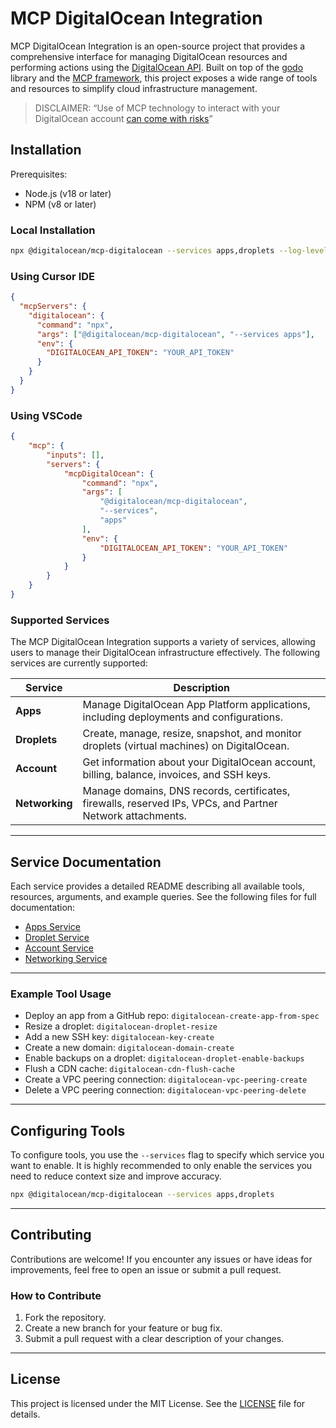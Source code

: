 # MCP DigitalOcean Integration

MCP DigitalOcean Integration is an open-source project that provides a comprehensive interface for managing DigitalOcean resources and performing actions using the [DigitalOcean API](https://docs.digitalocean.com/reference/api/). Built on top of the [godo](https://github.com/digitalocean/godo) library and the [MCP framework](https://github.com/mark3labs/mcp-go), this project exposes a wide range of tools and resources to simplify cloud infrastructure management.

> DISCLAIMER: “Use of MCP technology to interact with your DigitalOcean account [can come with risks](https://www.wiz.io/blog/mcp-security-research-briefing)”

## Installation

Prerequisites:

- Node.js (v18 or later)
- NPM (v8 or later)

### Local Installation

```bash
npx @digitalocean/mcp-digitalocean --services apps,droplets --log-level debug
```

### Using Cursor IDE

```json
{
  "mcpServers": {
    "digitalocean": {
      "command": "npx",
      "args": ["@digitalocean/mcp-digitalocean", "--services apps"],
      "env": {
        "DIGITALOCEAN_API_TOKEN": "YOUR_API_TOKEN"
      }
    }
  }
}
```

### Using VSCode
```json
{
    "mcp": {
        "inputs": [],
        "servers": {
            "mcpDigitalOcean": {
                "command": "npx",
                "args": [
                    "@digitalocean/mcp-digitalocean",
                    "--services",
                    "apps"
                ],
                "env": {
                    "DIGITALOCEAN_API_TOKEN": "YOUR_API_TOKEN"
                }
            }
        }
    }
}
```

### Supported Services

The MCP DigitalOcean Integration supports a variety of services, allowing users to manage their DigitalOcean infrastructure effectively. The following services are currently supported:

| **Service**    | **Description**                                                                                                     |
|----------------|---------------------------------------------------------------------------------------------------------------------|
| **Apps**       | Manage DigitalOcean App Platform applications, including deployments and configurations.                            |
| **Droplets**   | Create, manage, resize, snapshot, and monitor droplets (virtual machines) on DigitalOcean.                          |
| **Account**    | Get information about your DigitalOcean account, billing, balance, invoices, and SSH keys.                          |
| **Networking** | Manage domains, DNS records, certificates, firewalls, reserved IPs, VPCs, and Partner Network attachments.            |

---
## Service Documentation

Each service provides a detailed README describing all available tools, resources, arguments, and example queries.
See the following files for full documentation:

- [Apps Service](./internal/apps/README.md)
- [Droplet Service](./internal/droplet/README.md)
- [Account Service](./internal/account/README.md)
- [Networking Service](./internal/networking/README.md)

---

### Example Tool Usage

- Deploy an app from a GitHub repo: `digitalocean-create-app-from-spec`
- Resize a droplet: `digitalocean-droplet-resize`
- Add a new SSH key: `digitalocean-key-create`
- Create a new domain: `digitalocean-domain-create`
- Enable backups on a droplet: `digitalocean-droplet-enable-backups`
- Flush a CDN cache: `digitalocean-cdn-flush-cache`
- Create a VPC peering connection: `digitalocean-vpc-peering-create`
- Delete a VPC peering connection: `digitalocean-vpc-peering-delete`

---


## Configuring Tools

To configure tools, you use the `--services` flag to specify which service you want to enable. It is highly recommended to only
enable the services you need to reduce context size and improve accuracy.

```bash
npx @digitalocean/mcp-digitalocean --services apps,droplets
```

---
## Contributing

Contributions are welcome! If you encounter any issues or have ideas for improvements, feel free to open an issue or submit a pull request.

### How to Contribute
1. Fork the repository.
2. Create a new branch for your feature or bug fix.
3. Submit a pull request with a clear description of your changes.

---

## License

This project is licensed under the MIT License. See the [LICENSE](LICENSE) file for details.
